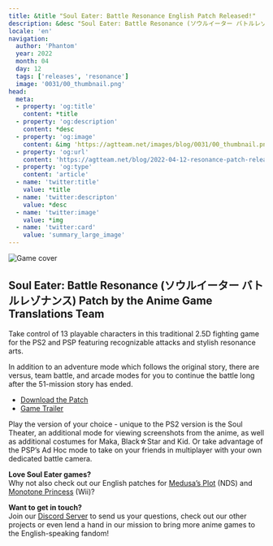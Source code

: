 ```yaml
---
title: &title "Soul Eater: Battle Resonance English Patch Released!"
description: &desc "Soul Eater: Battle Resonance (ソウルイーター バトルレゾナンス) Patch by the Anime Game Translations Team"
locale: 'en'
navigation:
  author: 'Phantom'
  year: 2022
  month: 04
  day: 12
  tags: ['releases', 'resonance']
  image: '0031/00_thumbnail.png'
head:
  meta:
  - property: 'og:title'
    content: *title
  - property: 'og:description'
    content: *desc
  - property: 'og:image'
    content: &img 'https://agtteam.net/images/blog/0031/00_thumbnail.png'
  - property: 'og:url'
    content: 'https://agtteam.net/blog/2022-04-12-resonance-patch-release'
  - property: 'og:type'
    content: 'article'
  - name: 'twitter:title'
    value: *title
  - name: 'twitter:descripton'
    value: *desc
  - name: 'twitter:image'
    value: *img
  - name: 'twitter:card'
    value: 'summary_large_image'
---
```


![Game cover](/images/blog/0031/681343377005068288_0.png)

## Soul Eater: Battle Resonance (ソウルイーター バトルレゾナンス) Patch by the Anime Game Translations Team

Take control of 13 playable characters in this traditional 2.5D fighting game for the PS2 and PSP featuring recognizable attacks and stylish resonance arts.

In addition to an adventure mode which follows the original story, there are versus, team battle, and arcade modes for you to continue the battle long after the 51-mission story has ended.

*   [Download the Patch](/resonance)
*   [Game Trailer](https://youtu.be/cYAvcnGk5ZY)

Play the version of your choice - unique to the PS2 version is the Soul Theater, an additional mode for viewing screenshots from the anime, as well as additional costumes for Maka, Black☆Star and Kid. Or take advantage of the PSP’s Ad Hoc mode to take on your friends in multiplayer with your own dedicated battle camera.  

**Love Soul Eater games?**  
Why not also check out our English patches for [Medusa’s Plot](/medusa) (NDS) and [Monotone Princess](/monopri) (Wii)?

**Want to get in touch?**  
Join our [Discord Server](https://discord.gg/UUF7Zbm) to send us your questions, check out our other projects or even lend a hand in our mission to bring more anime games to the English-speaking fandom!
